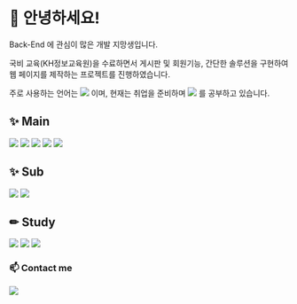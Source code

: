# 👋 안녕하세요! 
Back-End 에 관심이 많은 개발 지망생입니다.

국비 교육(KH정보교육원)을 수료하면서 게시판 및 회원기능, 간단한 솔루션을 구현하여 웹 페이지를 제작하는 프로젝트를 진행하였습니다.

주로 사용하는 언어는 <img src="https://img.shields.io/badge/Java-FF7800?style=flat-square&logo=coffeescript&logoColor=white"/> 이며, 현재는 취업을 준비하며 <img src="https://img.shields.io/badge/Javascript-F7DF1E?style=flat-square&logo=javascript&logoColor=white"/> 를 공부하고 있습니다.

## ✨ Main
   <img src="https://img.shields.io/badge/Java-FF7800?style=flat-square&logo=coffeescript&logoColor=white"/> <img src="https://img.shields.io/badge/Spring-6DB33F?style=flat-square&logo=spring&logoColor=white"/> <img src="https://img.shields.io/badge/Oracle-F80000?style=flat-square&logo=oracle&logoColor=white"/> <img src="https://img.shields.io/badge/Mysql-4479A1?style=flat-square&logo=mysql&logoColor=white"/> <img src="https://img.shields.io/badge/Git-E34F26?style=flat-square&logo=Git&logoColor=white"/> 

## ✨ Sub 
   <img src="https://img.shields.io/badge/Python-3776AB?style=flat-square&logo=python&logoColor=white"/> <img src="https://img.shields.io/badge/HTML-E34F26?style=flat-square&logo=html5&logoColor=white"/> 


## ✏ Study
<img src="https://img.shields.io/badge/Javascript-F7DF1E?style=flat-square&logo=javascript&logoColor=white"/> <img src="https://img.shields.io/badge/Node.Js-339933?style=flat-square&logo=nodedotjs&logoColor=white"/> <img src="https://img.shields.io/badge/TypeScrypt-3178C6?style=flat-square&logo=typescript&logoColor=white"/> 


### 📫 Contact me
<a href="mailto:yskh95s@naver.com"><img src="https://img.shields.io/badge/naver-03C75A?style=flat-square&logo=naver&logoColor=white"/></a>
